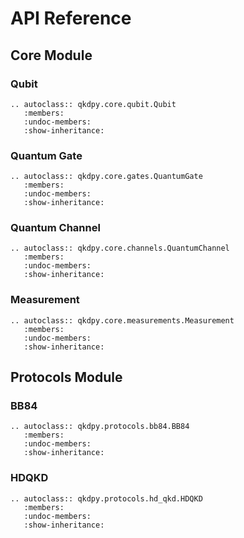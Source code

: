 # API Reference

## Core Module

### Qubit

```{eval-rst}
.. autoclass:: qkdpy.core.qubit.Qubit
   :members:
   :undoc-members:
   :show-inheritance:
```

### Quantum Gate

```{eval-rst}
.. autoclass:: qkdpy.core.gates.QuantumGate
   :members:
   :undoc-members:
   :show-inheritance:
```

### Quantum Channel

```{eval-rst}
.. autoclass:: qkdpy.core.channels.QuantumChannel
   :members:
   :undoc-members:
   :show-inheritance:
```

### Measurement

```{eval-rst}
.. autoclass:: qkdpy.core.measurements.Measurement
   :members:
   :undoc-members:
   :show-inheritance:
```

## Protocols Module

### BB84

```{eval-rst}
.. autoclass:: qkdpy.protocols.bb84.BB84
   :members:
   :undoc-members:
   :show-inheritance:
```

### HDQKD

```{eval-rst}
.. autoclass:: qkdpy.protocols.hd_qkd.HDQKD
   :members:
   :undoc-members:
   :show-inheritance:
```
